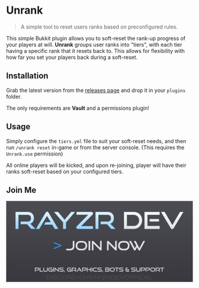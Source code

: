 # Unrank

> A simple tool to reset users ranks based on preconfigured rules.

This simple Bukkit plugin allows you to soft-reset the rank-up progress of your players at will. **Unrank** groups user ranks into "tiers", with each tier having a specific rank that it resets back to. This allows for flexibility with how far you set your players back during a soft-reset.

## Installation

Grab the latest version from the [releases page](https://github.com/Rayzr522/Unrank/releases) and drop it in your `plugins` folder.

The only requirements are **Vault** and a permissions plugin!

## Usage

Simply configure the `tiers.yml` file to suit your soft-reset needs, and then run `/unrank reset` in-game or from the server console. (This requires the `Unrank.use` permission)

All online players will be kicked, and upon re-joining, player will have their ranks soft-reset based on your configured tiers.

## Join Me

[![Discord Badge](https://github.com/Rayzr522/ProjectResources/raw/master/RayzrDev/badge-small.png)](https://rayzr.dev/join)
